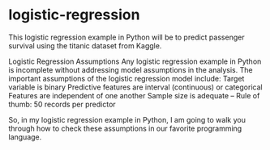 # logistic-regression

This logistic regression example in Python will be to predict passenger survival using the titanic dataset from Kaggle.

Logistic Regression Assumptions
Any logistic regression example in Python is incomplete without addressing model assumptions in the analysis. The important assumptions of the logistic regression model include:
Target variable is binary
Predictive features are interval (continuous) or categorical
Features are independent of one another
Sample size is adequate – Rule of thumb: 50 records per predictor

So, in my logistic regression example in Python, I am going to walk you through how to check these assumptions in our favorite programming language.
